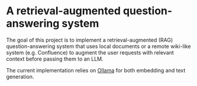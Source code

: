 # A retrieval-augmented question-answering system

The goal of this project is to implement a retrieval-augmented (RAG) question-answering system that uses local documents or a remote wiki-like system (e.g. Confluence) to augment the user requests with relevant context before passing them to an LLM.

The current implementation relies on [Ollama](https://github.com/jmorganca/ollama) for both embedding and text generation.
